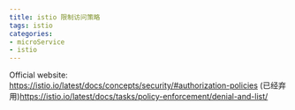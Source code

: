 ```yaml
---
title: istio 限制访问策略
tags: istio
categories:
- microService
- istio
---
```


Official website: 
https://istio.io/latest/docs/concepts/security/#authorization-policies
(已经弃用)https://istio.io/latest/docs/tasks/policy-enforcement/denial-and-list/

